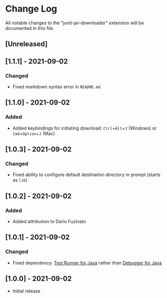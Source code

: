# Change Log

All notable changes to the "junit-jar-downloader" extension will be documented in this file.

## [Unreleased]

## [1.1.1] - 2021-09-02
### Changed
- Fixed markdown syntax error in `README.md`

## [1.1.0] - 2021-09-02
### Added
- Added keybindings for initiating download: `Ctrl`+`Alt`+`J` (Windows) or `Cmd`+`Option`+`J` (Mac)

## [1.0.3] - 2021-09-02
### Changed
- Fixed ability to configure default destination directory in prompt (starts as `lib`)

## [1.0.2] - 2021-09-02
### Added
- Added attribution to Dario Fuzinato

## [1.0.1] - 2021-09-02
### Changed
- Fixed dependency: [Test Runner for Java](https://marketplace.visualstudio.com/items?itemName=vscjava.vscode-java-test) rather than [Debugger for Java](https://marketplace.visualstudio.com/items?itemName=vscjava.vscode-java-debug)

## [1.0.0] - 2021-09-02
- Initial release
